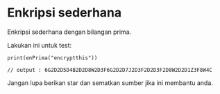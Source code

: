 # Enkripsi sederhana

Enkripsi sederhana dengan bilangan prima.

Lakukan ini untuk test:
```
print(enPrima("encryptthis"))

// output : 6G2D2D5D4B2D2D8W2D3F6G2D2D7J2D3F2D2D3F2D8W2D2D1Z3F8W4C
```

Jangan lupa berikan star dan sematkan sumber jika ini membantu anda.
